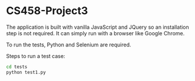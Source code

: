 # CS458-Project3

The application is built with vanilla JavaScript and JQuery so an installation
step is not required. It can simply run with a browser like Google Chrome.

To run the tests, Python and Selenium are required.

Steps to run a test case:
```sh
cd tests
python test1.py
```
